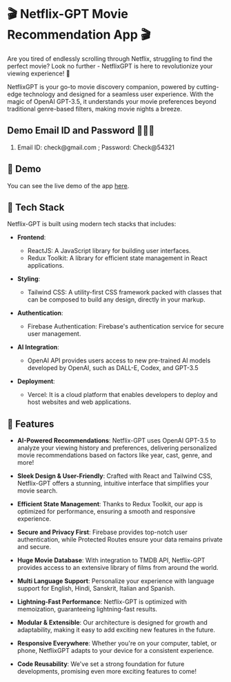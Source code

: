 # 🎬 Netflix-GPT Movie Recommendation App 🎬

Are you tired of endlessly scrolling through Netflix, struggling to find the perfect movie? Look no further - NetflixGPT is here to revolutionize your viewing experience! 🍿

NetflixGPT is your go-to movie discovery companion, powered by cutting-edge technology and designed for a seamless user experience. With the magic of OpenAI GPT-3.5, it understands your movie preferences beyond traditional genre-based filters, making movie nights a breeze.

##  Demo Email ID and Password 💁🏻‍♂️ 
<ol>
<li>
Email ID: check@gmail.com ; Password: Check@54321
</li>
</ol>

## 🚀 Demo

You can see the live demo of the app [here](https://vikash0122-netflix-gpt.vercel.app/).


## 🚀 Tech Stack

Netflix-GPT is built using modern tech stacks that includes:

- **Frontend**:
  - ReactJS: A JavaScript library for building user interfaces.
  - Redux Toolkit: A library for efficient state management in React applications.

- **Styling**:
  - Tailwind CSS: A utility-first CSS framework packed with classes that can be composed to build any design, directly in your markup.
    
- **Authentication**:
  - Firebase Authentication: Firebase's authentication service for secure user management.

- **AI Integration**:
  - OpenAI API provides users access to new pre-trained AI models developed by OpenAI, such as DALL-E, Codex, and GPT-3.5


- **Deployment**:
  - Vercel: It is a cloud platform that enables developers to deploy and host websites and web applications.

## 🚀 Features 

- **AI-Powered Recommendations**: Netflix-GPT uses OpenAI GPT-3.5 to analyze your viewing history and preferences, delivering personalized movie recommendations based on factors like year, cast, genre, and more!

- **Sleek Design & User-Friendly**: Crafted with React and Tailwind CSS, Netflix-GPT offers a stunning, intuitive interface that simplifies your movie search.

- **Efficient State Management**: Thanks to Redux Toolkit, our app is optimized for performance, ensuring a smooth and responsive experience.

- **Secure and Privacy First**: Firebase provides top-notch user authentication, while Protected Routes ensure your data remains private and secure.

- **Huge Movie Database**: With integration to TMDB API, Netflix-GPT provides access to an extensive library of films from around the world.

- **Multi Language Support**: Personalize your experience with language support for English, Hindi, Sanskrit, Italian and Spanish.

- **Lightning-Fast Performance**: Netflix-GPT is optimized with memoization, guaranteeing lightning-fast results.

- **Modular & Extensible**: Our architecture is designed for growth and adaptability, making it easy to add exciting new features in the future.

- **Responsive Everywhere**: Whether you're on your computer, tablet, or phone, NetflixGPT adapts to your device for a consistent experience.

- **Code Reusability**: We've set a strong foundation for future developments, promising even more exciting features to come!


